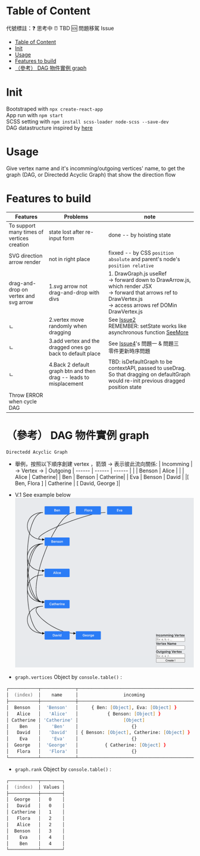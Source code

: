 # Table of Content

代號標註：❓ 思考中 ⏰ TBD 🆘 問題移駕 Issue

- [Table of Content](#table-of-content)
- [Init](#init)
- [Usage](#usage)
- [Features to build](#features-to-build)
- [（參考） DAG 物件實例 graph](#參考-dag-物件實例-graph)

# Init

Bootstraped with `npx create-react-app` <br/>
App run with `npm start` <br/>
SCSS setting with `npm install scss-loader node-scss --save-dev` <br/>
DAG datastructure inspired by [here](https://github.com/emberjs/ember.js/blob/62e52938f48278a6cb838016108f3e35c18c8b3f/packages/ember-application/lib/system/dag.js)

# Usage

Give vertex name and it's incomming/outgoing vertices' name, to get the graph (DAG, or Directedd Acyclic Graph) that show the direction flow <br/>

# Features to build

| Features                                   | Problems                                                          | note                                                                                                                                                                                                               |
| ------------------------------------------ | ----------------------------------------------------------------- | ------------------------------------------------------------------------------------------------------------------------------------------------------------------------------------------------------------------ |
| To support many times of vertices creation | state lost after re-input form                                    | done -- by hoisting state                                                                                                                                                                                          |
| SVG direction arrow render                 | not in right place                                                | fixxed -- by CSS `position absolute` and parent's node's `position relative`                                                                                                                                       |
| drag-and-drop on vertex and svg arrow      | 1.svg arrow not drag-and-drop with divs                           | 1. DrawGraph.js useRef <br/>→ forward down to DrawArrow.js, which render JSX <br/>→ forward that arrows ref to DrawVertex.js <br/>→ access arrows ref DOMin DrawVertex.js <br/>                                    |
| ㄴ                                         | 2.vertex move randomly when dragging                              | See [Issue2](https://github.com/benson00077/dag_graph/issues/2)<br/>REMEMBER: setState works like asynchronous function [SeeMore](https://medium.com/@brianwu291/learn-basic-react-setstate-function-2aec5018a38a) |
| ㄴ                                         | 3.add vertex and the dragged ones go back to default place        | See [Issue4](https://github.com/benson00077/dag_graph/issues/4)'s 問題一 & 問題三 <br/> 零件更新時序問題                                                                                                           |
| ㄴ                                         | 4.Back 2 default graph btn and then drag -- leads to misplacement | TBD: isDefaultGraph to be contextAPI, passed to useDrag. So that dragging on defaultGraph would re-init previous dragged position state                                                                            |
| Throw ERROR when cycle DAG                 |                                                                   |

# （參考） DAG 物件實例 graph

    Directedd Acyclic Graph

- 舉例，按照以下順序創建 vertex ，箭頭 → 表示彼此流向關係:
  | Incomming | → Vertex → | Outgoing
  | ------ | ------ | ------ |
  | | Benson | Alice |
  | | Alice | Catherine|
  | Ben | Benson | Catherine|
  | Eva | Benson | David |
  |[ Ben, Flora ] | Catherine | [ David, George ]|

- V.1 See example below
  ![image](https://github.com/benson00077/dag_graph/blob/main/public/demo/demo2.png)

- `graph.vertices` Object by `console.table()` :

```zsh
┌───────────┬─────────────┬───────────────────────────────────────────┬────────────────────────────────┬─────────────┬───────┐
│  (index)  │    name     │                 incoming                  │         incomingNames          │ hasOutgoing │ value │
├───────────┼─────────────┼───────────────────────────────────────────┼────────────────────────────────┼─────────────┼───────┤
│  Benson   │  'Benson'   │     { Ben: [Object], Eva: [Object] }      │        [ 'Ben', 'Eva' ]        │    true     │ null  │
│   Alice   │   'Alice'   │           { Benson: [Object] }            │          [ 'Benson' ]          │    true     │ null  │
│ Catherine │ 'Catherine' │                 [Object]                  │ [ 'Alice', 'Benson', 'Flora' ] │    true     │ null  │
│    Ben    │    'Ben'    │                    {}                     │               []               │    true     │ null  │
│   David   │   'David'   │ { Benson: [Object], Catherine: [Object] } │   [ 'Benson', 'Catherine' ]    │    false    │ null  │
│    Eva    │    'Eva'    │                    {}                     │               []               │    true     │ null  │
│  George   │  'George'   │          { Catherine: [Object] }          │        [ 'Catherine' ]         │    false    │ null  │
│   Flora   │   'Flora'   │                    {}                     │               []               │    true     │ null  │
└───────────┴─────────────┴───────────────────────────────────────────┴────────────────────────────────┴─────────────┴───────┘
```

- `graph.rank` Object by `console.table()` :

```zsh
┌───────────┬────────┐
│  (index)  │ Values │
├───────────┼────────┤
│  George   │   0    │
│   David   │   0    │
│ Catherine │   1    │
│   Flora   │   2    │
│   Alice   │   2    │
│  Benson   │   3    │
│    Eva    │   4    │
│    Ben    │   4    │
└───────────┴────────┘
```
